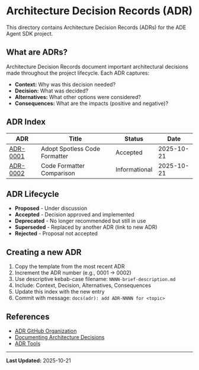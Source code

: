 # Architecture Decision Records (ADR)

This directory contains Architecture Decision Records (ADRs) for the ADE Agent SDK project.

## What are ADRs?

Architecture Decision Records document important architectural decisions made throughout the project lifecycle. Each ADR captures:
- **Context:** Why was this decision needed?
- **Decision:** What was decided?
- **Alternatives:** What other options were considered?
- **Consequences:** What are the impacts (positive and negative)?

## ADR Index

|                        ADR                        |             Title             |    Status     |    Date    |
|---------------------------------------------------|-------------------------------|---------------|------------|
| [ADR-0001](0001-adopt-spotless-code-formatter.md) | Adopt Spotless Code Formatter | Accepted      | 2025-10-21 |
| [ADR-0002](0002-code-formatter-comparison.md)     | Code Formatter Comparison     | Informational | 2025-10-21 |

## ADR Lifecycle

- **Proposed** - Under discussion
- **Accepted** - Decision approved and implemented
- **Deprecated** - No longer recommended but still in use
- **Superseded** - Replaced by another ADR (link to new ADR)
- **Rejected** - Proposal not accepted

## Creating a new ADR

1. Copy the template from the most recent ADR
2. Increment the ADR number (e.g., 0001 → 0002)
3. Use descriptive kebab-case filename: `NNNN-brief-description.md`
4. Include: Context, Decision, Alternatives, Consequences
5. Update this index with the new entry
6. Commit with message: `docs(adr): add ADR-NNNN for <topic>`

## References

- [ADR GitHub Organization](https://adr.github.io/)
- [Documenting Architecture Decisions](https://cognitect.com/blog/2011/11/15/documenting-architecture-decisions)
- [ADR Tools](https://github.com/npryce/adr-tools)

---

**Last Updated:** 2025-10-21
